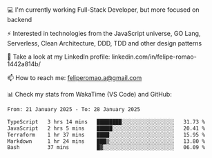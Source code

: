 💻 I'm currently working Full-Stack Developer, but more focused on backend

⚡ Interested in technologies from the JavaScript universe, GO Lang, Serverless, Clean Architecture, DDD, TDD and other design patterns

👥 Take a look at my LinkedIn profile: linkedin.com/in/felipe-romao-1442a814b/

📫 How to reach me: feliperomao.a@gmail.com

📊 Check my stats from WakaTime (VS Code) and GitHub:

<!--START_SECTION:waka-->

```txt
From: 21 January 2025 - To: 28 January 2025

TypeScript   3 hrs 14 mins   ████████░░░░░░░░░░░░░░░░░   31.73 %
JavaScript   2 hrs 5 mins    █████░░░░░░░░░░░░░░░░░░░░   20.41 %
Terraform    1 hr 37 mins    ████░░░░░░░░░░░░░░░░░░░░░   15.95 %
Markdown     1 hr 24 mins    ███▒░░░░░░░░░░░░░░░░░░░░░   13.80 %
Bash         37 mins         █▓░░░░░░░░░░░░░░░░░░░░░░░   06.09 %
```

<!--END_SECTION:waka-->
